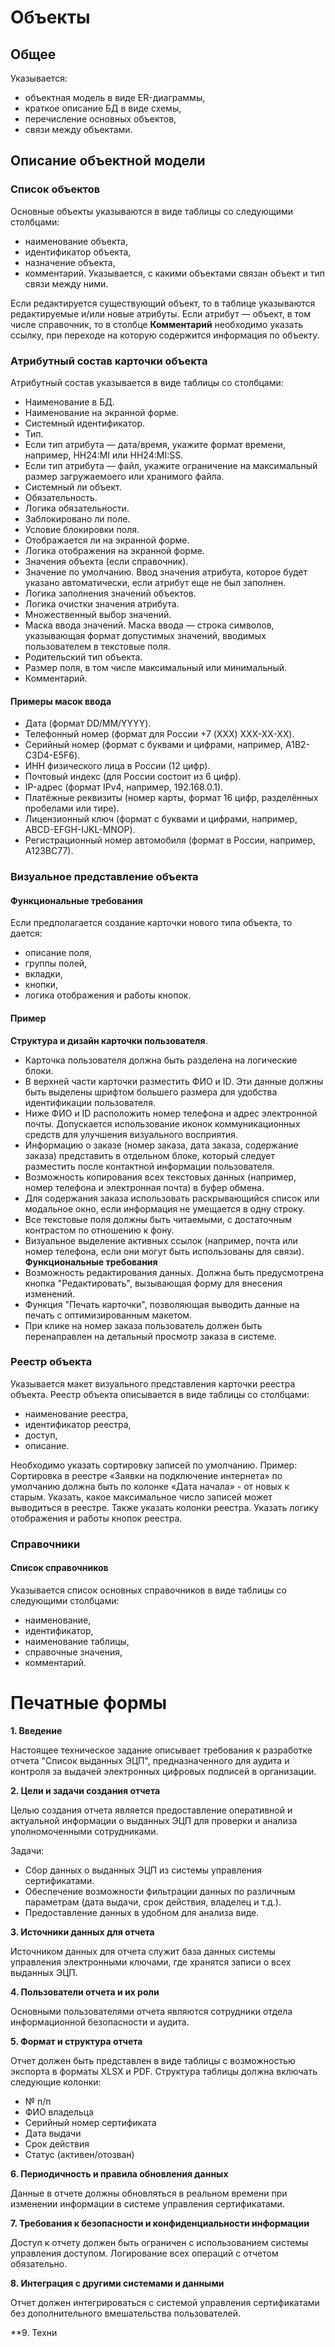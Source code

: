 # Объекты
## Общее
Указывается:
* объектная модель в виде ER-диаграммы,
* краткое описание БД в виде схемы,
* перечисление основных объектов,
* связи между объектами.
## Описание объектной модели
### Список объектов
Основные объекты указываются в виде таблицы со следующими столбцами:
* наименование объекта,
* идентификатор объекта,
* назначение объекта,
* комментарий. Указывается, с какими объектами связан объект и тип связи между ними.
  
Если редактируется существующий объект, то в таблице указываются редактируемые и/или новые атрибуты. Если атрибут — объект, в том числе справочник, то в столбце **Комментарий** необходимо указать ссылку, при переходе на которую содержится информация по объекту.
### Атрибутный состав карточки объекта
Атрибутный состав указывается в виде таблицы со столбцами:
* Наименование в БД.
* Наименование на экранной форме.
* Системный идентификатор.
* Тип.
* Если тип атрибута — дата/время, укажите формат времени, например, HH24:MI или HH24:MI:SS.
* Если тип атрибута — файл, укажите ограничение на максимальный размер загружаемоего или хранимого файла.
* Системный ли объект.
* Обязательность.
* Логика обязательности.
* Заблокировано ли поле.
* Условие блокировки поля.
* Отображается ли на экранной форме.
* Логика отображения на экранной форме.
* Значения объекта (если справочник).
* Значение по умолчанию. Ввод значения атрибута, которое будет указано автоматически, если атрибут еще не был заполнен.
* Логика заполнения значений объектов.
* Логика очистки значения атрибута.
* Множественный выбор значений.
* Маска ввода значений. Маска ввода —  строка символов, указывающая формат допустимых значений, вводимых пользователем в текстовые поля.
* Родительский тип объекта.
* Размер поля, в том числе максимальный или минимальный.
* Комментарий.
#### Примеры масок ввода
* Дата (формат DD/MM/YYYY).
* Телефонный номер (формат для России +7 (XXX) XXX-XX-XX).
* Серийный номер (формат с буквами и цифрами, например, A1B2-C3D4-E5F6).
* ИНН физического лица в России (12 цифр).
* Почтовый индекс (для России состоит из 6 цифр).
* IP-адрес (формат IPv4, например, 192.168.0.1).
* Платёжные реквизиты (номер карты, формат 16 цифр, разделённых пробелами или тире).
* Лицензионный ключ (формат с буквами и цифрами, например, ABCD-EFGH-IJKL-MNOP).
* Регистрационный номер автомобиля (формат в России, например, А123ВС77).
### Визуальное представление объекта
#### Функциональные требования
Если предполагается создание карточки нового типа объекта, то дается:
* описание поля,
* группы полей,
* вкладки,
* кнопки,
* логика отображения и работы кнопок.

#### Пример
**Структура и дизайн карточки пользователя**.
* Карточка пользователя должна быть разделена на логические блоки.
* В верхней части карточки разместить ФИО и ID. Эти данные должны быть выделены шрифтом большего размера для удобства идентификации пользователя.
* Ниже ФИО и ID расположить номер телефона и адрес электронной почты. Допускается использование иконок коммуникационных средств для улучшения визуального восприятия.
* Информацию о заказе (номер заказа, дата заказа, содержание заказа) представить в отдельном блоке, который следует разместить после контактной информации пользователя.
* Возможность копирования всех текстовых данных (например, номер телефона и электронная почта) в буфер обмена.
* Для содержания заказа использовать раскрывающийся список или модальное окно, если информация не умещается в одну строку.
* Все текстовые поля должны быть читаемыми, с достаточным контрастом по отношению к фону.
* Визуальное выделение активных ссылок (например, почта или номер телефона, если они могут быть использованы для связи).
**Функциональные требования**
* Возможность редактирования данных. Должна быть предусмотрена кнопка "Редактировать", вызывающая форму для внесения изменений.
* Функция "Печать карточки", позволяющая выводить данные на печать с оптимизированным макетом.
* При клике на номер заказа пользователь должен быть перенаправлен на детальный просмотр заказа в системе.
### Реестр объекта
Указывается макет визуального представления карточки реестра объекта. Реестр объекта описывается в виде таблицы со столбцами:
* наименование реестра,
* идентификатор реестра,
* доступ,
* описание.

Необходимо указать сортировку записей по умолчанию. Пример: Сортировка в реестре «Заявки на подключение интернета» по умолчанию должна быть по колонке «Дата начала» - от новых к старым. Указать, какое максимальное число записей может выводиться в реестре. Также указать колонки реестра. 
Указать логику отображения и работы кнопок реестра.


### Справочники
#### Список справочников
Указывается список основных справочников в виде таблицы со следующими столбцами:
* наименование,
* идентификатор,
* наименование таблицы,
* справочные значения,
* комментарий.

# Печатные формы



**1. Введение**

Настоящее техническое задание описывает требования к разработке отчета "Список выданных ЭЦП", предназначенного для аудита и контроля за выдачей электронных цифровых подписей в организации.

**2. Цели и задачи создания отчета**

Целью создания отчета является предоставление оперативной и актуальной информации о выданных ЭЦП для проверки и анализа уполномоченными сотрудниками.

Задачи:
- Сбор данных о выданных ЭЦП из системы управления сертификатами.
- Обеспечение возможности фильтрации данных по различным параметрам (дата выдачи, срок действия, владелец и т.д.).
- Предоставление данных в удобном для анализа виде.

**3. Источники данных для отчета**

Источником данных для отчета служит база данных системы управления электронными ключами, где хранятся записи о всех выданных ЭЦП.

**4. Пользователи отчета и их роли**

Основными пользователями отчета являются сотрудники отдела информационной безопасности и аудита.

**5. Формат и структура отчета**

Отчет должен быть представлен в виде таблицы с возможностью экспорта в форматы XLSX и PDF. Структура таблицы должна включать следующие колонки:
- № п/п
- ФИО владельца
- Серийный номер сертификата
- Дата выдачи
- Срок действия
- Статус (активен/отозван)

**6. Периодичность и правила обновления данных**

Данные в отчете должны обновляться в реальном времени при изменении информации в системе управления сертификатами.

**7. Требования к безопасности и конфиденциальности информации**

Доступ к отчету должен быть ограничен с использованием системы управления доступом. Логирование всех операций с отчетом обязательно.

**8. Интеграция с другими системами и данными**

Отчет должен интегрироваться с системой управления сертификатами без дополнительного вмешательства пользователей.

**9. Техни


